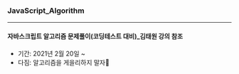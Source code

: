 ### JavaScript_Algorithm

---

#### 자바스크립트 알고리즘 문제풀이(코딩테스트 대비)\_김태원 강의 참조

- 기간: 2021년 2월 20일 ~
- 다짐: 알고리즘을 게을리하지 말자💪
